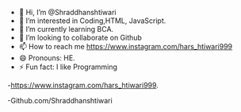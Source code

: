 
- 👋 Hi, I’m @Shraddhanshtiwari
- 👀 I’m interested in Coding,HTML, JavaScript.
- 🌱 I’m currently learning BCA.
- 💞️ I’m looking to collaborate on Github
- 📫 How to reach me https://www.instagram.com/hars_htiwari999
- 😄 Pronouns: HE.
- ⚡ Fun fact: I like Programming 

-https://www.instagram.com/hars_htiwari999.

-Github.com/Shraddhanshtiwari
